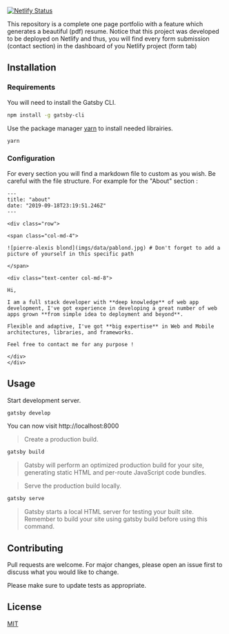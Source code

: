 [![Netlify Status](https://api.netlify.com/api/v1/badges/bfd3cbfa-5471-4593-841b-fd3674546cc7/deploy-status)](https://app.netlify.com/sites/pedantic-hoover-d62fa7/deploys)

This repository is a complete one page portfolio with a feature which generates a beautiful (pdf) resume.
Notice that this project was developed to be deployed on Netlify and thus, you will find every form submission (contact section) in the dashboard of you Netlify project (form tab)

## Installation

### Requirements

You will need to install the Gatsby CLI.

```bash
npm install -g gatsby-cli
```

Use the package manager [yarn](https://yarnpkg.com/lang/en/) to install needed librairies.

```bash
yarn
```

### Configuration

For every section you will find a markdown file to custom as you wish. Be careful with the file structure.
For example for the "About" section :

```
---
title: "about"
date: "2019-09-18T23:19:51.246Z"
---

<div class="row">

<span class="col-md-4">

![pierre-alexis blond](imgs/data/pablond.jpg) # Don't forget to add a picture of yourself in this specific path

</span>

<div class="text-center col-md-8">

Hi,

I am a full stack developer with **deep knowledge** of web app development, I've got experience in developing a great number of web apps grown **from simple idea to deployment and beyond**.

Flexible and adaptive, I've got **big expertise** in Web and Mobile architectures, libraries, and frameworks.

Feel free to contact me for any purpose !

</div>
</div>
```

## Usage

Start development server.

```bash
gatsby develop
```

You can now visit http://localhost:8000

> Create a production build.

```bash
gatsby build
```

> Gatsby will perform an optimized production build for your site, generating static HTML and per-route JavaScript code bundles.

> Serve the production build locally.

```bash
gatsby serve
```

> Gatsby starts a local HTML server for testing your built site. Remember to build your site using gatsby build before using this command.


## Contributing
Pull requests are welcome. For major changes, please open an issue first to discuss what you would like to change.

Please make sure to update tests as appropriate.

## License
[MIT](https://choosealicense.com/licenses/mit/)
```

